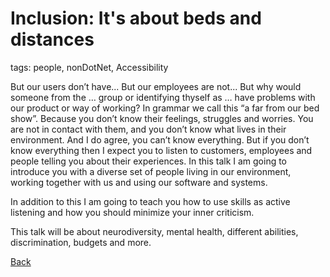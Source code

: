 # Inclusion: It's about beds and distances

tags: people, nonDotNet, Accessibility

But our users don’t have... But our employees are not... But why would someone from the … group or identifying thyself as … have problems with our product or way of working? In grammar we call this “a far from our bed show”.
Because you don’t know their feelings, struggles and worries. You are not in contact with them, and you don’t know what lives in their environment. And I do agree, you can’t know everything. But if you don’t know everything then I expect you to listen to customers, employees and people telling you about their experiences.
In this talk I am going to introduce you with a diverse set of people living in our environment, working together with us and using our software and systems.

In addition to this I am going to teach you how to use skills as active listening and how you should minimize your inner criticism.

This talk will be about neurodiversity, mental health, different abilities, discrimination, budgets and more.

[Back](Accessibility.md)
